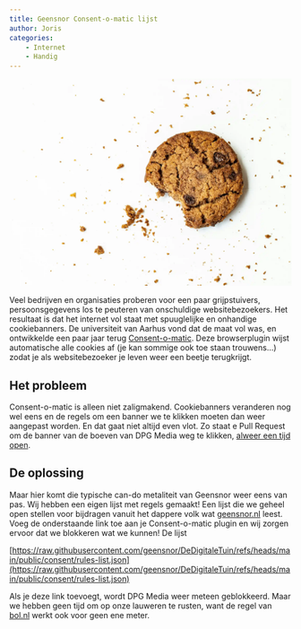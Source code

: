 ```yaml
---
title: Geensnor Consent-o-matic lijst
author: Joris
categories: 
    - Internet
    - Handig
---
```


![koekje](../assets/posts/cookiebanners.webp)

Veel bedrijven en organisaties proberen voor een paar grijpstuivers, persoonsgegevens los te peuteren van onschuldige websitebezoekers. Het resultaat is dat het internet vol staat met spuuglelijke en onhandige cookiebanners. De universiteit van Aarhus vond dat de maat vol was, en ontwikkelde een paar jaar terug [Consent-o-matic](https://consentomatic.au.dk/). Deze browserplugin wijst automatische alle cookies af (je kan sommige ook toe staan trouwens...) zodat je als websitebezoeker je leven weer een beetje terugkrijgt.

## Het probleem

Consent-o-matic is alleen niet zaligmakend. Cookiebanners veranderen nog wel eens en de regels om een banner we te klikken moeten dan weer aangepast worden. En dat gaat niet altijd even vlot. Zo staat e Pull Request om de banner van de boeven van DPG Media weg te klikken, [alweer een tijd open](https://github.com/cavi-au/Consent-O-Matic/pull/475).

## De oplossing

Maar hier komt die typische can-do metaliteit van Geensnor weer eens van pas. Wij hebben een eigen lijst met regels gemaakt! Een lijst die we geheel open stellen voor bijdragen vanuit het dappere volk wat [geensnor.nl](https://www.geensnor.nl) leest. Voeg de onderstaande link toe aan je Consent-o-matic plugin en wij zorgen ervoor dat we blokkeren wat we kunnen! De lijst

[https://raw.githubusercontent.com/geensnor/DeDigitaleTuin/refs/heads/main/public/consent/rules-list.json](https://raw.githubusercontent.com/geensnor/DeDigitaleTuin/refs/heads/main/public/consent/rules-list.json)

Als je deze link toevoegt, wordt DPG Media weer meteen geblokkeerd. Maar we hebben geen tijd om op onze lauweren te rusten, want de regel van [bol.nl](https://github.com/cavi-au/Consent-O-Matic/blob/master/rules/bol.json) werkt ook voor geen ene meter.
